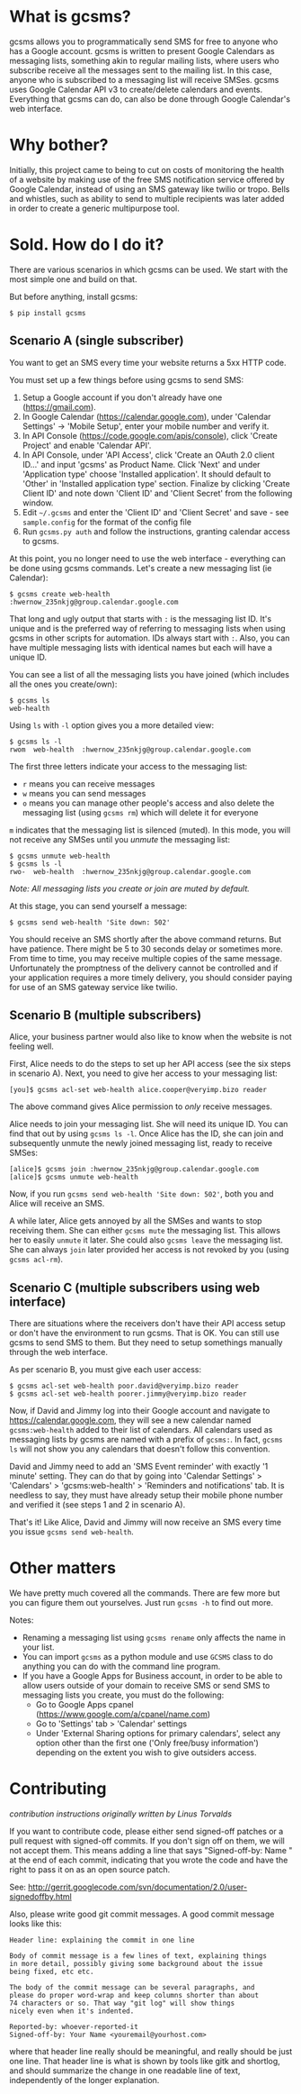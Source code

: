 What is gcsms?
==============

gcsms allows you to programmatically send SMS for free to anyone who has
a Google account. gcsms is written to present Google Calendars as
messaging lists, something akin to regular mailing lists, where users
who subscribe receive all the messages sent to the mailing list. In this
case, anyone who is subscribed to a messaging list will receive SMSes.
gcsms uses Google Calendar API v3 to create/delete calendars and events.
Everything that gcsms can do, can also be done through Google Calendar's
web interface. 

Why bother?
===========

Initially, this project came to being to cut on costs of monitoring the
health of a website by making use of the free SMS notification service
offered by Google Calendar, instead of using an SMS gateway like twilio
or tropo. Bells and whistles, such as ability to send to multiple
recipients was later added in order to create a generic multipurpose
tool.

Sold. How do I do it?
=====================

There are various scenarios in which gcsms can be used. We start with
the most simple one and build on that.

But before anything, install gcsms:

    $ pip install gcsms

Scenario A (single subscriber)
------------------------------
You want to get an SMS every time your website returns a 5xx HTTP code.

You must set up a few things before using gcsms to send SMS:

1. Setup a Google account if you don't already have one
   (https://gmail.com).
2. In Google Calendar (https://calendar.google.com),
   under 'Calendar Settings' -> 'Mobile Setup', enter your mobile number
   and verify it.
3. In API Console (https://code.google.com/apis/console), click 'Create
   Project'
   and enable 'Calendar API'.
4. In API Console, under 'API Access', click 'Create an OAuth 2.0 client
   ID...' and input 'gcsms' as Product Name. Click 'Next' and under
   'Application type' choose 'Installed application'. It should default
   to 'Other' in 'Installed application type' section. Finalize by
   clicking 'Create Client ID' and note down 'Client ID' and 'Client
   Secret' from the following window.
5. Edit `~/.gcsms` and enter the 'Client ID' and 'Client Secret' and
   save - see `sample.config` for the format of the config file
6. Run `gcsms.py auth` and follow the instructions, granting calendar
   access to gcsms.

At this point, you no longer need to use the web interface - everything
can be done using gcsms commands. Let's create a new messaging list (ie
Calendar):

    $ gcsms create web-health
    :hwernow_235nkjg@group.calendar.google.com

That long and ugly output that starts with `:` is the messaging list ID.
It's unique and is the preferred way of referring to messaging lists
when using gcsms in other scripts for automation. IDs always start with
`:`. Also, you can have multiple messaging lists with identical names
but each will have a unique ID.

You can see a list of all the messaging lists you have joined (which
includes all the ones you create/own):

    $ gcsms ls
    web-health

Using `ls` with `-l` option gives you a more detailed view:

    $ gcsms ls -l
    rwom  web-health  :hwernow_235nkjg@group.calendar.google.com

The first three letters indicate your access to the messaging list:

*  `r` means you can receive messages
*  `w` means you can send messages
*  `o` means you can manage other people's access and also delete the
   messaging list (using `gcsms rm`) which will delete it for everyone

`m` indicates that the messaging list is silenced (muted). In this mode,
you will not receive any SMSes until you _unmute_ the messaging list:

    $ gcsms unmute web-health
    $ gcsms ls -l
    rwo-  web-health  :hwernow_235nkjg@group.calendar.google.com

_Note: All messaging lists you create or join are muted by default._

At this stage, you can send yourself a message:

    $ gcsms send web-health 'Site down: 502'

You should receive an SMS shortly after the above command returns. But
have patience. There might be 5 to 30 seconds delay or sometimes more.
From time to time, you may receive multiple copies of the same message.
Unfortunately the promptness of the delivery cannot be controlled and if
your application requires a more timely delivery, you should consider
paying for use of an SMS gateway service like twilio.

Scenario B (multiple subscribers)
---------------------------------

Alice, your business partner would also like to know when the website is
not feeling well.

First, Alice needs to do the steps to set up her API access (see the six
steps in scenario A). Next, you need to give her access to your
messaging list:

    [you]$ gcsms acl-set web-health alice.cooper@veryimp.bizo reader

The above command gives Alice permission to _only_ receive messages.

Alice needs to join your messaging list. She will need its unique ID.
You can find that out by using `gcsms ls -l`. Once Alice has the ID, she
can join and subsequently unmute the newly joined messaging list, ready
to receive SMSes:

    [alice]$ gcsms join :hwernow_235nkjg@group.calendar.google.com
    [alice]$ gcsms unmute web-health

Now, if you run `gcsms send web-health 'Site down: 502'`, both you and
Alice will receive an SMS.

A while later, Alice gets annoyed by all the SMSes and wants to stop
receiving them. She can either `gcsms mute` the messaging list. This
allows her to easily `unmute` it later. She could also `gcsms leave` the
messaging list. She can always `join` later provided her access is not
revoked by you (using `gcsms acl-rm`).

Scenario C (multiple subscribers using web interface)
-----------------------------------------------------

There are situations where the receivers don't have their API access
setup or don't have the environment to run gcsms. That is OK. You can
still use gcsms to send SMS to them. But they need to setup somethings
manually through the web interface.

As per scenario B, you must give each user access:

    $ gcsms acl-set web-health poor.david@veryimp.bizo reader
    $ gcsms acl-set web-health poorer.jimmy@veryimp.bizo reader

Now, if David and Jimmy log into their Google account and navigate to
https://calendar.google.com, they will see a new calendar named
`gcsms:web-health` added to their list of calendars. All calendars used
as messaging lists by gcsms are named with a prefix of `gcsms:`. In
fact, `gcsms ls` will not show you any calendars that doesn't follow
this convention.

David and Jimmy need to add an 'SMS Event reminder' with exactly '1
minute' setting. They can do that by going into 'Calendar Settings' >
'Calendars' > 'gcsms:web-health' > 'Reminders and notifications' tab.
It is needless to say, they must have already setup their mobile phone
number and verified it (see steps 1 and 2 in scenario A).

That's it! Like Alice, David and Jimmy will now receive an SMS every
time you issue `gcsms send web-health`.

Other matters
=============

We have pretty much covered all the commands. There are few more but you
can figure them out yourselves. Just run `gcsms -h` to find out more.

Notes:

* Renaming a messaging list using `gcsms rename` only affects the name
  in your list.
* You can import `gcsms` as a python module and use `GCSMS` class to do
  anything you can do with the command line program.
* If you have a Google Apps for Business account, in order to be able to
  allow users outside of your domain to receive SMS or send SMS to
  messaging lists you create, you must do the following:
  - Go to Google Apps cpanel (https://www.google.com/a/cpanel/name.com)
  - Go to 'Settings' tab > 'Calendar' settings
  - Under 'External Sharing options for primary calendars', select any
    option other than the first one ('Only free/busy information')
    depending on the extent you wish to give outsiders access.

Contributing
============

_contribution instructions originally written by Linus Torvalds_

If you want to contribute code, please either send signed-off patches or
a pull request with signed-off commits. If you don't sign off on them,
we will not accept them. This means adding a line that says
"Signed-off-by: Name <email>" at the end of each commit, indicating that
you wrote the code and have the right to pass it on as an open source
patch.

See: http://gerrit.googlecode.com/svn/documentation/2.0/user-signedoffby.html

Also, please write good git commit messages. A good commit message
looks like this:

    Header line: explaining the commit in one line
    
    Body of commit message is a few lines of text, explaining things
    in more detail, possibly giving some background about the issue
    being fixed, etc etc.
    
    The body of the commit message can be several paragraphs, and
    please do proper word-wrap and keep columns shorter than about
    74 characters or so. That way "git log" will show things
    nicely even when it's indented.
    
    Reported-by: whoever-reported-it
    Signed-off-by: Your Name <youremail@yourhost.com>

where that header line really should be meaningful, and really should be
just one line.  That header line is what is shown by tools like gitk and
shortlog, and should summarize the change in one readable line of text,
independently of the longer explanation.
